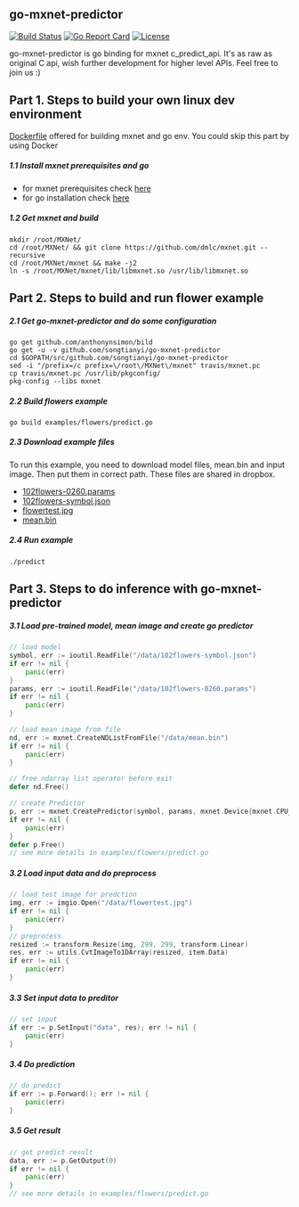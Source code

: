 ## go-mxnet-predictor

[![Build Status](https://travis-ci.org/songtianyi/go-mxnet-predictor.svg?branch=master)](https://travis-ci.org/songtianyi/go-mxnet-predictor)
[![Go Report Card](https://goreportcard.com/badge/github.com/songtianyi/go-mxnet-predictor)](https://goreportcard.com/report/github.com/songtianyi/go-mxnet-predictor)
[![License](https://img.shields.io/badge/License-Apache%202.0-blue.svg)](https://opensource.org/licenses/Apache-2.0)


go-mxnet-predictor is go binding for mxnet c_predict_api. It's as raw as original C api, wish further development for higher level APIs. Feel free to join us :)


## Part 1. Steps to build your own linux dev environment
[Dockerfile](https://github.com/songtianyi/docker-dev-envs/blob/master/gmp.Dockerfile) offered for building mxnet and go env. You could skip this part by using Docker

##### 1.1 Install mxnet prerequisites and go
* for mxnet prerequisites check [here](http://mxnet.io/get_started/setup.html#prerequisites)
* for go installation check [here](https://golang.org/doc/install)

##### 1.2 Get mxnet and build
	mkdir /root/MXNet/
	cd /root/MXNet/ && git clone https://github.com/dmlc/mxnet.git --recursive
	cd /root/MXNet/mxnet && make -j2
	ln -s /root/MXNet/mxnet/lib/libmxnet.so /usr/lib/libmxnet.so


## Part 2. Steps to build and run flower example
##### 2.1 Get go-mxnet-predictor and do some configuration
```shell
go get github.com/anthonynsimon/bild
go get -u -v github.com/songtianyi/go-mxnet-predictor
cd $GOPATH/src/github.com/songtianyi/go-mxnet-predictor	
sed -i "/prefix=/c prefix=\/root\/MXNet\/mxnet" travis/mxnet.pc
cp travis/mxnet.pc /usr/lib/pkgconfig/
pkg-config --libs mxnet
```

##### 2.2 Build flowers example
```shell
go build examples/flowers/predict.go
```

##### 2.3 Download example files
To run this example, you need to download model files, mean.bin and input image.
Then put them in correct path. These files are shared in dropbox.

* [102flowers-0260.params](https://www.dropbox.com/s/7l8zye9jpv2bywu/102flowers-0260.params?dl=0)
* [102flowers-symbol.json](https://www.dropbox.com/s/507hikz8561hwxg/102flowers-symbol.json?dl=0)
* [flowertest.jpg](https://www.dropbox.com/s/9ej43gpkcdw3q32/flowertest.jpg?dl=0)
* [mean.bin](https://www.dropbox.com/s/rg45ma97x886i53/mean.bin?dl=0)

##### 2.4 Run example
```shell
./predict
```

## Part 3. Steps to do inference with go-mxnet-predictor
##### 3.1 Load pre-trained model, mean image and create go predictor
```go
// load model
symbol, err := ioutil.ReadFile("/data/102flowers-symbol.json")
if err != nil {
	panic(err)
}
params, err := ioutil.ReadFile("/data/102flowers-0260.params")
if err != nil {
	panic(err)
}

// load mean image from file
nd, err := mxnet.CreateNDListFromFile("/data/mean.bin")
if err != nil {
    panic(err)
}

// free ndarray list operator before exit
defer nd.Free()

// create Predictor
p, err := mxnet.CreatePredictor(symbol, params, mxnet.Device{mxnet.CPU_DEVICE, 0}, []mxnet.InputNode{{Key: "data", Shape: []uint32{1, 3, 299, 299}}})
if err != nil {
	panic(err)
}
defer p.Free()
// see more details in examples/flowers/predict.go
```

##### 3.2 Load input data and do preprocess
```go
// load test image for predction
img, err := imgio.Open("/data/flowertest.jpg")
if err != nil {
	panic(err)
}
// preprocess
resized := transform.Resize(img, 299, 299, transform.Linear)
res, err := utils.CvtImageTo1DArray(resized, item.Data)
if err != nil {
	panic(err)
}
```

##### 3.3 Set input data to preditor
```go
// set input
if err := p.SetInput("data", res); err != nil {
	panic(err)
}
```
##### 3.4 Do prediction
```go
// do predict
if err := p.Forward(); err != nil {
	panic(err)
}
```

##### 3.5 Get result
```go
// get predict result
data, err := p.GetOutput(0)
if err != nil {
	panic(err)
}
// see more details in examples/flowers/predict.go
```
